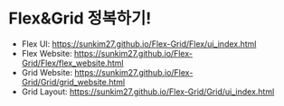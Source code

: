 # Flex&Grid 정복하기!

+ Flex UI: https://sunkim27.github.io/Flex-Grid/Flex/ui_index.html
+ Flex Website: https://sunkim27.github.io/Flex-Grid/Flex/flex_website.html
+ Grid Website: https://sunkim27.github.io/Flex-Grid/Grid/grid_website.html
+ Grid Layout: https://sunkim27.github.io/Flex-Grid/Grid/ui_index.html
